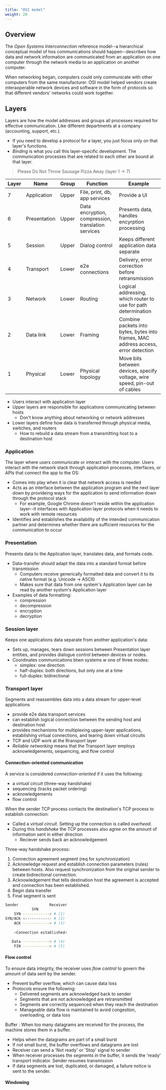 ```yaml
---
title: "OSI model"
weight: 20
---
```


## Overview

The _Open Systems Interconnection_ reference model--a hierarchical conceptual model of hos communications should happen--describes how data and network information are communicated from an application on one computer through the network media to an application on another computer.

When networking began, computers could only communicate with other computers from the same manufacturer. OSI model helped vendors create interaoperable network devices and software in the form of protocols so that different vendors' networks could work together.

## Layers

Layers are how the model addresses and groups all processes required for effective communication. Like different departments at a company (accounting, support, etc.).
- If you need to develop a protocol for a layer, you just focus only on that layer's functions.
- _Binding_ is what you call this layer-specific development. The communication processes that are related to each other are bound at that layer.

> Please Do Not Throw Sausage Pizza Away (layer 1 -> 7)

|Layer | Name |  Group | Function | Example |
|---|---|---|---|---|
| 7 | Application |  Upper | File, print, db, app services | Provide a UI |
| 6 | Presentation |  Upper | Data encryption, compression, translation services | Presents data, handles encyrption processing |
| 5 | Session |  Upper | Dialog control | Keeps different application data separate |
| 4 | Transport |  Lower | e2e connections | Delivery, error correction before retransmission |
| 3 | Network |  Lower | Routing | Logical addressing, which router to use for path determination |
| 2 | Data link  | Lower | Framing | Combine packets into bytes, bytes into frames, MAC address access, error detection |
| 1 | Physical |  Lower | Physical topology | Move bits between devices, specify voltage, wire speed, pin-out of cables |

- Users interact with application layer
- Upper layers are responsible for applications communicating between hosts
  - Don't know anything about networking or network addresses
- Lower layers define how data is transferred through physical media, switches, and routers
  - How to rebuild a data stream from a transmitting host to a destination host

### Application

The layer where users communicate or interact with the computer. Users interact with the network stack through application processes, interfaces, or APIs that connect the app to the OS:
- Comes into play when it is clear that network access is needed
- Acts as an interface between the application program and the next layer down by provideing ways for the application to send information down through the protocol stack
  - For example, Google Chrome doesn't reside within the application layer--it interfaces with Application layer protocols when it needs to work with remote resources
- Identifies and establishes the availability of the intended communication partner and determines whether there are sufficient resources for the communication to occur

### Presentation

Presents data to the Application layer, translates data, and formats code.
- Data-transfer should adapt the data into a standard format before transmission
  - Computers receive generically formatted data and convert it to its native format (e.g. Unicode -> ASCII)
  - Makes sure that data from one system's Application layer can be read by another systsm's Application layer
- Examples of data formatting:
  - compression
  - decompression
  - encryption
  - decryption

### Session layer

Keeps one applications data separate from another application's data:
- Sets up, manages, tears down sessions between Presentation layer entities, and provides dialogue control between devices or nodes.
- Coordinates communications btwn systems w one of three modes:
  - simplex: one direction
  - half-duplex: both directions, but only one at a time
  - full-duplex: bidirectional 

### Transport layer

Segments and reassembles data into a data stream for upper-level applications
- provide e2e data transport services
- can establish logical connection between the sending host and destination host 
- provides mechanisms for multiplexing upper-layer applications, establishing virtual connections, and tearing down virtual circuits
- TCP and UDP work at the Rransport layer
- _Reliable networking_ means that the Transport layer employs acknowledgements, sequencing, and flow control

#### Connection-oriented communication

A service is considered _connection-oriented_ if it uses the following:
- a _virtual circuit_ (three-way handshake)
- sequencing (tracks packet ordering)
- acknowledgements
- flow control

When the sender TCP process contacts the destination's TCP process to establish connection:
- Called a _virtual circuit_. Setting up the connection is called _overhead_.
- During this _handshake_ the TCP processes also agree on the amount of information sent in either direction
  - Reciever sends back an acknowledgement

Three-way handshake process:
1. Connection agreement segment (req for synchronization)
2. Acknowledge request and establish connection parameters (rules) between hosts. Also request synchronization from the original sender to create bidirectional connection.
3. Acknowledgement that tells destination host the agreement is accepted and connection has been established. 
4. Begin data transfer
5. Final segment is sent

```bash
Sender              Receiver
            SYN
    SYN ------------> # (1)
SYN/ACK <------------ # (2)
    ACK ------------> # (3)
    
    <Connection established>

   Data ------------> # (4)
    FIN ------------> # (5)
```

#### Flow control

To ensure data integrity, the receiver uses _flow control_ to govern the amount of data sent by the sender.
- Prevent buffer overflow, which can cause data loss
- Protocols ensure the following:
  - Delivered segments are acknowledged back to sender
  - Segments that are not acknowledged are retransmitted
  - Segments are correctly sequenced when they reach the destination
  - Manageable data flow is maintained to avoid congestion, overloading, or data loss

Buffer
: When too many datagrams are received for the process, the machine stores them in a buffer.
  - Helps when the datagrams are part of a small burst
  - If not small burst, the buffer overflows and datagrams are lost
  - Receiver can send a 'Not ready' or 'Stop' signal to sender
  - When receiver processes the segments in the buffer, it sends the 'ready' transport indicator. Sender resumes transmission
  - If data segments are lost, duplicated, or damaged, a failure notice is sent to the sender.

#### Windowing

